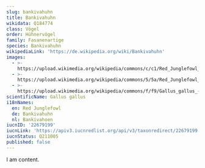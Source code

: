 ```yaml
---
slug: bankivahuhn
title: Bankivahuhn
wikidata: Q184774
class: Vögel
order: Hühnervögel
family: Fasanenartige
species: Bankivahuhn
wikipediaLink: 'https://de.wikipedia.org/wiki/Bankivahuhn'
images:
  - >-
    https://upload.wikimedia.org/wikipedia/commons/c/c1/Red_Junglefowl_(male)_-_Thailand.jpg
  - >-
    https://upload.wikimedia.org/wikipedia/commons/5/5a/Red_Junglefowl_Sundarbans_Tiger_Reserve_West_Bengal_India_07.03.2015.jpg
  - >-
    https://upload.wikimedia.org/wikipedia/commons/f/f9/Gallus_gallus_-Kaziranga_National_Park,_Assam,_India-8.jpg
scientificName: Gallus gallus
i18nNames:
  en: Red Junglefowl
  de: Bankivahuhn
  nl: Bankivahoen
iucnID: '22679199'
iucnLink: 'https://apiv3.iucnredlist.org/api/v3/taxonredirect/22679199'
iucnStatus: Q211005
published: false
---
```


I am content.
